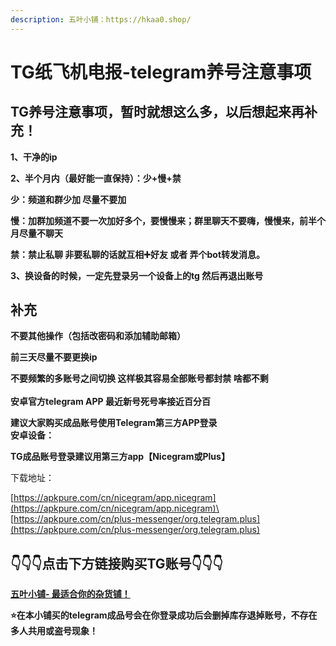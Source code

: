 ```yaml
---
description: 五叶小铺：https://hkaa0.shop/
---
```


# TG纸飞机电报-telegram养号注意事项

## TG养号注意事项，暂时就想这么多，以后想起来再补充！ <a href="#tg-e5-85-bb-e5-8f-b7-e6-b3-a8-e6-84-8f-e4-ba-8b-e9-a1-b9-ef-bc-8c-e6-9a-82-e6-97-b6-e5-b0-b1-e6-83-b" id="tg-e5-85-bb-e5-8f-b7-e6-b3-a8-e6-84-8f-e4-ba-8b-e9-a1-b9-ef-bc-8c-e6-9a-82-e6-97-b6-e5-b0-b1-e6-83-b"></a>

**1、干净的ip**

**2、半个月内（最好能一直保持）：少+慢+禁**

**少：频道和群少加 尽量不要加**

**慢：加群加频道不要一次加好多个，要慢慢来；群里聊天不要嗨，慢慢来，前半个月尽量不聊天**

**禁：禁止私聊 非要私聊的话就互相➕好友 或者 弄个bot转发消息。**

**3、换设备的时候，一定先登录另一个设备上的tg 然后再退出账号**

## 补充 <a href="#e8-a1-a5-e5-85-85" id="e8-a1-a5-e5-85-85"></a>

**不要其他操作（包括改密码和添加辅助邮箱）**

**前三天尽量不要更换ip**

**不要频繁的多账号之间切换 这样极其容易全部账号都封禁 啥都不剩**\
\
**安卓官方telegram APP 最近新号死号率接近百分百**

**建议大家购买成品账号使用Telegram第三方APP登录**\
**安卓设备：**

**TG成品账号登录建议用第三方app【Nicegram或Plus】**

下载地址：

[https://apkpure.com/cn/nicegram/app.nicegram](https://apkpure.com/cn/nicegram/app.nicegram)\
[https://apkpure.com/cn/plus-messenger/org.telegram.plus](https://apkpure.com/cn/plus-messenger/org.telegram.plus)

## 👇👇👇**点击下方链接购买TG账号**👇👇👇 <a href="#f0-9f-91-87-f0-9f-91-87-f0-9f-91-87-e7-82-b9-e5-87-bb-e4-b8-8b-e6-96-b9-e9-93-be-e6-8e-a5-e8-b4-a-d" id="f0-9f-91-87-f0-9f-91-87-f0-9f-91-87-e7-82-b9-e5-87-bb-e4-b8-8b-e6-96-b9-e9-93-be-e6-8e-a5-e8-b4-a-d"></a>

[**五叶小铺- 最适合你的杂货铺！**](https://hkaa0.shop/)

**⭐️在本小铺买的telegram成品号会在你登录成功后会删掉库存退掉账号，不存在多人共用或盗号现象！**
